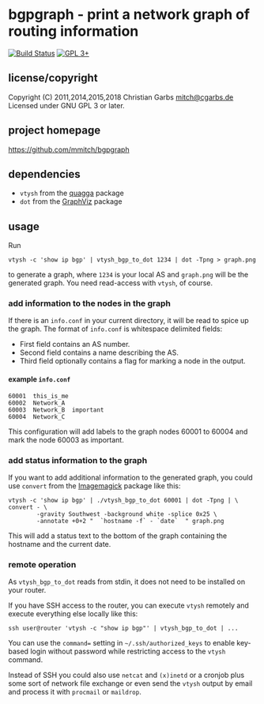 bgpgraph - print a network graph of routing information
=======================================================

[![Build Status](https://travis-ci.org/mmitch/bgpgraph.svg?branch=master)](https://travis-ci.org/mmitch/bgpgraph)
[![GPL 3+](https://img.shields.io/badge/license-GPL%203%2B-blue.svg)](http://www.gnu.org/licenses/gpl-3.0-standalone.html)


license/copyright
-----------------

Copyright (C) 2011,2014,2015,2018  Christian Garbs <mitch@cgarbs.de>  
Licensed under GNU GPL 3 or later.


project homepage
----------------

  https://github.com/mmitch/bgpgraph
  

dependencies
------------

- ``vtysh`` from the [quagga](https://www.quagga.net/) package
- ``dot`` from the [GraphViz](https://www.graphviz.org/) package


usage
-----

Run

```shell
vtysh -c 'show ip bgp' | vtysh_bgp_to_dot 1234 | dot -Tpng > graph.png
```

to generate a graph, where ``1234`` is your local AS and ``graph.png``
will be the generated graph.  You need read-access with ``vtysh``, of
course.


### add information to the nodes in the graph

If there is an ``info.conf`` in your current directory, it will be
read to spice up the graph.  The format of ``info.conf`` is whitespace
delimited fields:

- First field contains an AS number.
- Second field contains a name describing the AS.
- Third field optionally contains a flag for marking a node in the output.


#### example ``info.conf``

```
60001  this_is_me
60002  Network_A
60003  Network_B  important
60004  Network_C
```

This configuration will add labels to the graph nodes 60001 to 60004
and mark the node 60003 as important.


### add status information to the graph

If you want to add additional information to the generated graph, you
could use ``convert`` from the [Imagemagick](http://imagemagick.org/)
package like this:

```shell
vtysh -c 'show ip bgp' | ./vtysh_bgp_to_dot 60001 | dot -Tpng | \
convert - \
        -gravity Southwest -background white -splice 0x25 \
        -annotate +0+2 "  `hostname -f` - `date`  " graph.png
```

This will add a status text to the bottom of the graph containing the
hostname and the current date.


### remote operation

As ``vtysh_bgp_to_dot`` reads from stdin, it does not need to be
installed on your router.

If you have SSH access to the router, you can execute ``vtysh``
remotely and execute everything else locally like this:

```shell
ssh user@router 'vtysh -c "show ip bgp"' | vtysh_bgp_to_dot | ...
```

You can use the ``command=`` setting in ``~/.ssh/authorized_keys`` to
enable key-based login without password while restricting access to
the ``vtysh`` command.

Instead of SSH you could also use ``netcat`` and ``(x)inetd`` or a
cronjob plus some sort of network file exchange or even send the
``vtysh`` output by email and process it with ``procmail`` or
``maildrop``.

